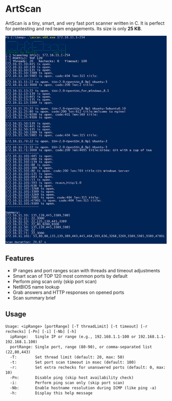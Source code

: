 # ArtScan

ArtScan is a tiny, smart, and very fast port scanner written in C. It is perfect for pentesting and red team engagements. Its size is only **25 KB**.

![ArtScan](images/ascan.png)

## Features

* IP ranges and port ranges scan with threads and timeout adjustments
* Smart scan of TOP 120 most common ports by default
* Perform ping scan only (skip port scan)
* NetBIOS name lookup
* Grab answers and HTTP responses on opened ports
* Scan summary brief

## Usage

```
Usage: <ipRange> [portRange] [-T threadLimit] [-t timeout] [-r rechecks] [-Pn] [-i] [-Nb] [-h]
  ipRange:   Single IP or range (e.g., 192.168.1.1-100 or 192.168.1.1-192.168.1.100)
  portRange: Single port, range (80-90), or comma-separated list (22,80,443)
  -T:        Set thread limit (default: 20, max: 50)
  -t:        Set port scan timeout in msec (default: 100)
  -r:        Set extra rechecks for unanswered ports (default: 0, max: 10)
  -Pn:       Disable ping (skip host availability check)
  -i:        Perform ping scan only (skip port scan)
  -Nb:       Enable hostname resolution during ICMP (like ping -a)
  -h:        Display this help message
```